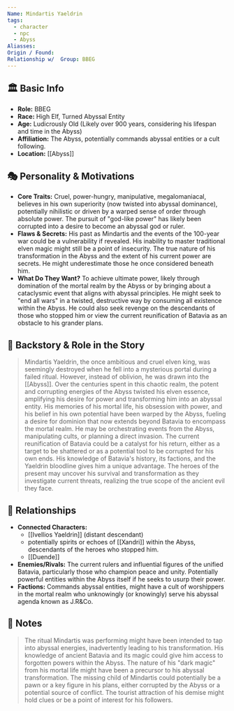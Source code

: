 ```yaml
---
Name: Mindartis Yaeldrin
tags:
  - character
  - npc
  - Abyss
Aliasses: 
Origin / Found: 
Relationship w/  Group: BBEG
---
```

## 🏛️ Basic Info

- **Role:** BBEG
- **Race:** High Elf, Turned Abyssal Entity
- **Age:** Ludicrously Old (Likely over 900 years, considering his lifespan and time in the Abyss)
- **Affiliation:** The Abyss, potentially commands abyssal entities or a cult following.
- **Location:** [[Abyss]]

## 🎭 Personality & Motivations

- **Core Traits:** Cruel, power-hungry, manipulative, megalomaniacal, believes in his own superiority (now twisted into abyssal dominance), potentially nihilistic or driven by a warped sense of order through absolute power. The pursuit of "god-like power" has likely been corrupted into a desire to become an abyssal god or ruler.
- **Flaws & Secrets:** His past as Mindartis and the events of the 100-year war could be a vulnerability if revealed. His inability to master traditional elven magic might still be a point of insecurity. The true nature of his transformation in the Abyss and the extent of his current power are secrets. He might underestimate those he once considered beneath him.
- **What Do They Want?** To achieve ultimate power, likely through domination of the mortal realm by the Abyss or by bringing about a cataclysmic event that aligns with abyssal principles. He might seek to "end all wars" in a twisted, destructive way by consuming all existence within the Abyss. He could also seek revenge on the descendants of those who stopped him or view the current reunification of Batavia as an obstacle to his grander plans.

## 📖 Backstory & Role in the Story

> Mindartis Yaeldrin, the once ambitious and cruel elven king, was seemingly destroyed when he fell into a mysterious portal during a failed ritual. However, instead of oblivion, he was drawn into the [[Abyss]]. Over the centuries spent in this chaotic realm, the potent and corrupting energies of the Abyss twisted his elven essence, amplifying his desire for power and transforming him into an abyssal entity. His memories of his mortal life, his obsession with power, and his belief in his own potential have been warped by the Abyss, fueling a desire for dominion that now extends beyond Batavia to encompass the mortal realm. He may be orchestrating events from the Abyss, manipulating cults, or planning a direct invasion. The current reunification of Batavia could be a catalyst for his return, either as a target to be shattered or as a potential tool to be corrupted for his own ends. His knowledge of Batavia's history, its factions, and the Yaeldrin bloodline gives him a unique advantage. The heroes of the present may uncover his survival and transformation as they investigate current threats, realizing the true scope of the ancient evil they face.

## 🔗 Relationships

- **Connected Characters:** 
	- [[Ivellios Yaeldrin]] (distant descendant)
	- potentially spirits or echoes of [[Xandri]] within the Abyss, descendants of the heroes who stopped him.
	- [[Duende]]
- **Enemies/Rivals:** The current rulers and influential figures of the unified Batavia, particularly those who champion peace and unity. Potentially powerful entities within the Abyss itself if he seeks to usurp their power.
- **Factions:** Commands abyssal entities, might have a cult of worshippers in the mortal realm who unknowingly (or knowingly) serve his abyssal agenda known as J.R&Co.

## 📝 Notes

> The ritual Mindartis was performing might have been intended to tap into abyssal energies, inadvertently leading to his transformation. His knowledge of ancient Batavia and its magic could give him access to forgotten powers within the Abyss. The nature of his "dark magic" from his mortal life might have been a precursor to his abyssal transformation. The missing child of Mindartis could potentially be a pawn or a key figure in his plans, either corrupted by the Abyss or a potential source of conflict. The tourist attraction of his demise might hold clues or be a point of interest for his followers.